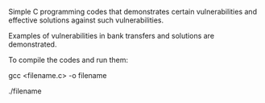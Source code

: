 Simple C programming codes that demonstrates certain vulnerabilities and effective solutions against such vulnerabilities.

Examples of vulnerabilities in bank transfers and solutions are demonstrated.

To compile the codes and run them:

gcc <filename.c> -o filename

./filename
